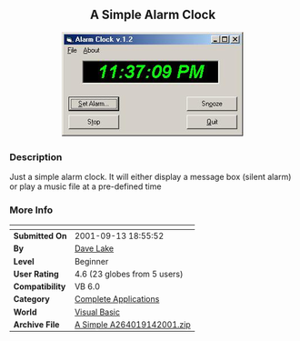 ﻿<div align="center">

## A Simple Alarm Clock

<img src="PIC20019142513798.jpg">
</div>

### Description

Just a simple alarm clock. It will either display a message box (silent alarm) or play a music file at a pre-defined time
 
### More Info
 


<span>             |<span>
---                |---
**Submitted On**   |2001-09-13 18:55:52
**By**             |[Dave Lake](https://github.com/Planet-Source-Code/PSCIndex/blob/master/ByAuthor/dave-lake.md)
**Level**          |Beginner
**User Rating**    |4.6 (23 globes from 5 users)
**Compatibility**  |VB 6\.0
**Category**       |[Complete Applications](https://github.com/Planet-Source-Code/PSCIndex/blob/master/ByCategory/complete-applications__1-27.md)
**World**          |[Visual Basic](https://github.com/Planet-Source-Code/PSCIndex/blob/master/ByWorld/visual-basic.md)
**Archive File**   |[A Simple A264019142001\.zip](https://github.com/Planet-Source-Code/dave-lake-a-simple-alarm-clock__1-27224/archive/master.zip)








